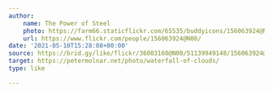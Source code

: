 ```yaml
---
author:
    name: The Power of Steel
    photo: https://farm66.staticflickr.com/65535/buddyicons/156063924@N08.jpg
    url: https://www.flickr.com/people/156063924@N08/
date: '2021-05-10T15:28:08+00:00'
source: https://brid.gy/like/flickr/36003160@N08/51139949148/156063924@N08
target: https://petermolnar.net/photo/waterfall-of-clouds/
type: like

---
```



